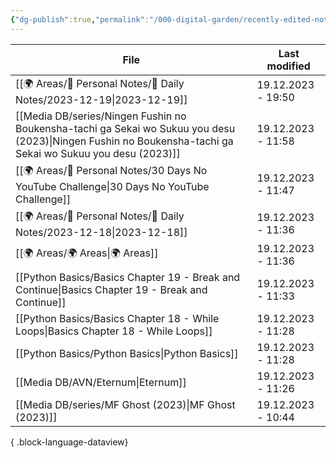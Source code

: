```yaml
---
{"dg-publish":true,"permalink":"/000-digital-garden/recently-edited-notes/","dgPassFrontmatter":true,"noteIcon":"1","created":"2023-12-14T09:05:52.599+05:30","updated":"2023-12-14T09:12:44.868+05:30"}
---
```


| File                                                                                                                                                          | Last modified      |
| ------------------------------------------------------------------------------------------------------------------------------------------------------------- | ------------------ |
| [[🌍 Areas/📧 Personal Notes/📓 Daily Notes/2023-12-19\|2023-12-19]]                                                                                       | 19.12.2023 - 19:50 |
| [[Media DB/series/Ningen Fushin no Boukensha-tachi ga Sekai wo Sukuu you desu (2023)\|Ningen Fushin no Boukensha-tachi ga Sekai wo Sukuu you desu (2023)]] | 19.12.2023 - 11:58 |
| [[🌍 Areas/📧 Personal Notes/30 Days No YouTube Challenge\|30 Days No YouTube Challenge]]                                                                  | 19.12.2023 - 11:47 |
| [[🌍 Areas/📧 Personal Notes/📓 Daily Notes/2023-12-18\|2023-12-18]]                                                                                       | 19.12.2023 - 11:36 |
| [[🌍 Areas/🌍 Areas\|🌍 Areas]]                                                                                                                            | 19.12.2023 - 11:36 |
| [[Python Basics/Basics Chapter 19 - Break and Continue\|Basics Chapter 19 - Break and Continue]]                                                           | 19.12.2023 - 11:33 |
| [[Python Basics/Basics Chapter 18 - While Loops\|Basics Chapter 18 - While Loops]]                                                                         | 19.12.2023 - 11:28 |
| [[Python Basics/Python Basics\|Python Basics]]                                                                                                             | 19.12.2023 - 11:28 |
| [[Media DB/AVN/Eternum\|Eternum]]                                                                                                                          | 19.12.2023 - 11:26 |
| [[Media DB/series/MF Ghost (2023)\|MF Ghost (2023)]]                                                                                                       | 19.12.2023 - 10:44 |

{ .block-language-dataview}